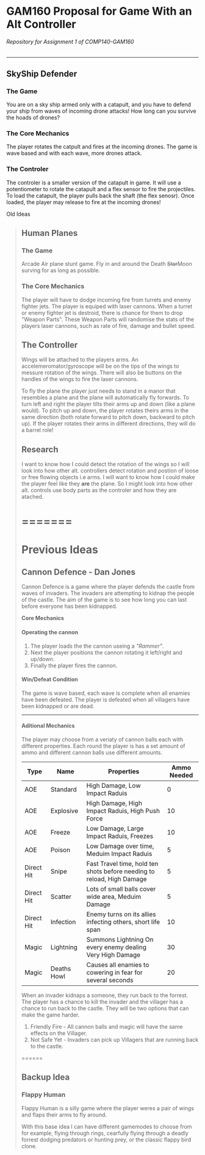 # GAM160 Proposal for Game With an Alt Controller
###### Repository for Assignment 1 of COMP140-GAM160
------

## SkyShip Defender

### The Game
You are on a sky ship armed only with a catapult, and you have to defend your ship from waves of incoming drone attacks!
How long can you survive the hoads of drones?

### The Core Mechanics
The player rotates the catpult and fires at the incoming drones. The game is wave based and with each wave, more drones attack.

### The Controler
The controler is a smaller version of the catapult in game. It will use a potentiometer to rotate the catapult and a flex sensor to fire the projectiles.
To load the catapult, the player pulls back the shaft (the flex senosr). Once loaded, the player may release to fire at the incoming drones!

Old Ideas

> ## Human Planes
> 
> ### The Game
> Arcade Air plane stunt game. Fly in and around the Death ~~Star~~Moon surving for as long as possible.
> 
> ### The Core Mechanics
> The player will have to dodge incoming fire from turrets and enemy fighter jets. The player is equiped with laser cannons.
> When a turret or enemy fighter jet is destroid, there is chance for them to drop "Weapon Parts". These Weapon Parts will randomise the stats of the players laser cannons, such as rate of fire, damage and bullet speed.
> 
> ## The Controller
> Wings will be attached to the players arms. An accelemeromator/gyroscope will be on the tips of the wings to messure rotation of the wings. There will also be buttons on the handles of the wings to fire the laser cannons.
> 
> To fly the plane the player just needs to stand in a manor that resembles a plane and the plane will automatically fly forwards. To turn left and right the player tilts their arms up and down (like a plane would). To pitch up and down, the player rotates theirs arms in the same direction (both rotate forward to pitch down, backward to pitch up). If the player rotates their arms in different directions, they will do a barrel role!
> 
> ## Research
> I want to know how I could detect the rotation of the wings so I will look into how other alt. controllers detect rotation and postion of loose or free flowing objects i.e arms.
> I will want to know how I could make the player feel like they **are** the plane. So I might look into how other alt. controls use body parts as the controler and how they are atached.
> 
> 
> 
> 
> =======
> =======
> 
> # Previous Ideas
> 
> ## Cannon Defence - Dan Jones
> 
> Cannon Defence is a game where the player defends the castle from waves of invaders. The invaders are attempting to kidnap the people of the castle. The aim of the game is to see how long you can last before everyone has been kidnapped.
> 
> **Core Mechanics**
> #### Operating the cannon
> 
> 1. The player loads the the cannon useing a _"Rammer"_. 
> 2. Next the player positions the cannon rotating it left/right and up/down.
> 3. Finally the player fires the cannon.
> 
> #### Win/Defeat Condition
> The game is wave based, each wave is complete when all enamies have been defeated. The player is defeated when all villagers have been kidnapped or are dead.
> 
> 
> ------
> 
> #### Aditional Mechanics
> 
> The player may choose from a veriaty of cannon balls each with different properties.
> Each round the player is has a set amount of ammo and different cannon balls use different amounts. 
> 
> Type | Name | Properties | Ammo Needed
> --- | --- | --- | ---
> AOE | Standard | High Damage, Low Impact Raduis | 0
> AOE | Explosive | High Damage, High Impact Raduis, High Push Force | 10
> AOE | Freeze | Low Damage, Large Impact Raduis, Freezes | 10
> AOE | Poison | Low Damage over time, Meduim Impact Raduis | 5
> Direct Hit | Snipe | Fast Travel time, hold ten shots before needing to reload, High Damage | 5
> Direct Hit | Scatter | Lots of small balls cover wide area, Meduim Damage | 5
> Direct Hit | Infection | Enemy turns on its allies infecting others, short life span | 10
> Magic | Lightning | Summons Lightning On every enemy dealing Very High Damage | 30
> Magic | Deaths Howl | Causes all enamies to cowering in fear for several seconds | 20
> 
> When an invader kidnaps a someone, they run back to the forrest. The player has a chance to kill the invader and the villager has a chance to run back to the castle. They will be two options that can make the game harder.
> 1. Friendly Fire - All cannon balls and magic will have the same effects on the Villager.
> 2. Not Safe Yet - Invaders can pick up Villagers that are running back to the castle.
> 
> 
> ======
> 
> ## Backup Idea
> 
> ### Flappy Human
> 
> Flappy Human is a silly game where the player weres a pair of wings and flaps their arms to fly around.
> 
> With this base idea I can have different gamemodes to choose from for example, flying through rings, cearfully flying through a deadly forrest dodging predators or hunting prey, or the classic flappy bird clone.
